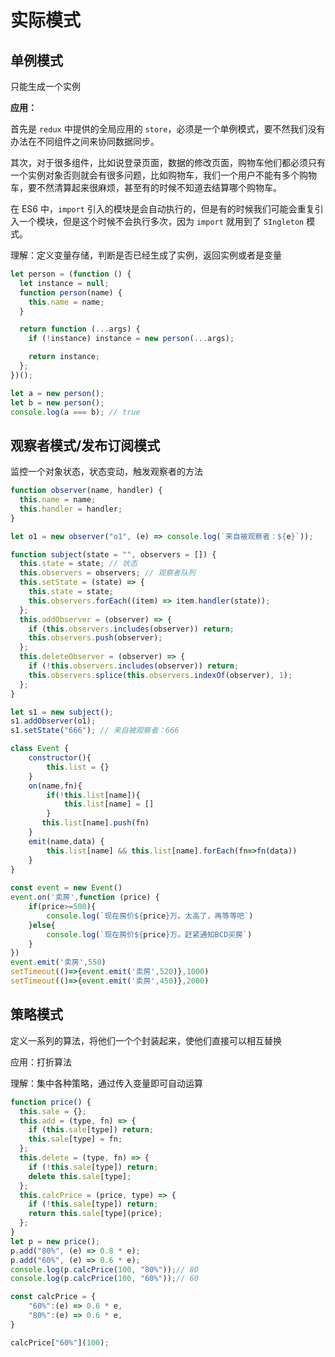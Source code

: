 # 实际模式

## 单例模式

只能生成一个实例

**应用：**

首先是 `redux` 中提供的全局应用的 `store`，必须是一个单例模式，要不然我们没有办法在不同组件之间来协同数据同步。

其次，对于很多组件，比如说登录页面，数据的修改页面，购物车他们都必须只有一个实例对象否则就会有很多问题，比如购物车，我们一个用户不能有多个购物车，要不然清算起来很麻烦，甚至有的时候不知道去结算哪个购物车。

在 ES6 中，`import` 引入的模块是会自动执行的，但是有的时候我们可能会重复引入一个模块，但是这个时候不会执行多次，因为 `import` 就用到了 `SIngleton` 模式。

理解：定义变量存储，判断是否已经生成了实例，返回实例或者是变量

```js
let person = (function () {
  let instance = null;
  function person(name) {
    this.name = name;
  }

  return function (...args) {
    if (!instance) instance = new person(...args);

    return instance;
  };
})();

let a = new person();
let b = new person();
console.log(a === b); // true
```

## 观察者模式/发布订阅模式

监控一个对象状态，状态变动，触发观察者的方法

```js
function observer(name, handler) {
  this.name = name;
  this.handler = handler;
}

let o1 = new observer("o1", (e) => console.log(`来自被观察者：${e}`));

function subject(state = "", observers = []) {
  this.state = state; // 状态
  this.observers = observers; // 观察者队列
  this.setState = (state) => {
    this.state = state;
    this.observers.forEach((item) => item.handler(state));
  };
  this.addObserver = (observer) => {
    if (this.observers.includes(observer)) return;
    this.observers.push(observer);
  };
  this.deleteObserver = (observer) => {
    if (!this.observers.includes(observer)) return;
    this.observers.splice(this.observers.indexOf(observer), 1);
  };
}

let s1 = new subject();
s1.addObserver(o1);
s1.setState("666"); // 来自被观察者：666
```

```js
class Event {
    constructor(){
        this.list = {}
    }
    on(name,fn){
        if(!this.list[name]){
            this.list[name] = []
        }
       this.list[name].push(fn)
    }
    emit(name,data) {
        this.list[name] && this.list[name].forEach(fn=>fn(data))
    }
}
 
const event = new Event()
event.on('卖房',function (price) {
    if(price>=500){
        console.log(`现在房价${price}万。太高了，再等等吧`)
    }else{
        console.log(`现在房价${price}万。赶紧通知BCD买房`)
    }
})
event.emit('卖房',550)
setTimeout(()=>{event.emit('卖房',520)},1000)
setTimeout(()=>{event.emit('卖房',450)},2000)
```

## 策略模式

定义一系列的算法，将他们一个个封装起来，使他们直接可以相互替换

应用：打折算法

理解：集中各种策略，通过传入变量即可自动运算

```js
function price() {
  this.sale = {};
  this.add = (type, fn) => {
    if (this.sale[type]) return;
    this.sale[type] = fn;
  };
  this.delete = (type, fn) => {
    if (!this.sale[type]) return;
    delete this.sale[type];
  };
  this.calcPrice = (price, type) => {
    if (!this.sale[type]) return;
    return this.sale[type](price);
  };
}
let p = new price();
p.add("80%", (e) => 0.8 * e);
p.add("60%", (e) => 0.6 * e);
console.log(p.calcPrice(100, "80%"));// 80
console.log(p.calcPrice(100, "60%"));// 60
```

```js
const calcPrice = {
    "60%":(e) => 0.6 * e,
    "80%":(e) => 0.6 * e,
}

calcPrice["60%"](100);
```
